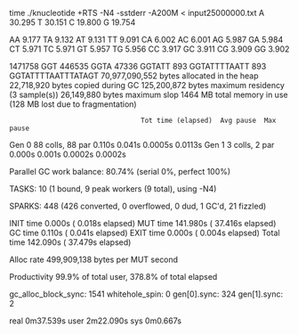 time ./knucleotide +RTS -N4 -sstderr -A200M < input25000000.txt
A 30.295
T 30.151
C 19.800
G 19.754

AA 9.177
TA 9.132
AT 9.131
TT 9.091
CA 6.002
AC 6.001
AG 5.987
GA 5.984
CT 5.971
TC 5.971
GT 5.957
TG 5.956
CC 3.917
GC 3.911
CG 3.909
GG 3.902

1471758	GGT
446535	GGTA
47336	GGTATT
893	GGTATTTTAATT
893	GGTATTTTAATTTATAGT
  70,977,090,552 bytes allocated in the heap
      22,718,920 bytes copied during GC
     125,200,872 bytes maximum residency (3 sample(s))
      26,149,880 bytes maximum slop
            1464 MB total memory in use (128 MB lost due to fragmentation)

                                     Tot time (elapsed)  Avg pause  Max pause
  Gen  0        88 colls,    88 par    0.110s   0.041s     0.0005s    0.0113s
  Gen  1         3 colls,     2 par    0.000s   0.001s     0.0002s    0.0002s

  Parallel GC work balance: 80.74% (serial 0%, perfect 100%)

  TASKS: 10 (1 bound, 9 peak workers (9 total), using -N4)

  SPARKS: 448 (426 converted, 0 overflowed, 0 dud, 1 GC'd, 21 fizzled)

  INIT    time    0.000s  (  0.018s elapsed)
  MUT     time  141.980s  ( 37.416s elapsed)
  GC      time    0.110s  (  0.041s elapsed)
  EXIT    time    0.000s  (  0.004s elapsed)
  Total   time  142.090s  ( 37.479s elapsed)

  Alloc rate    499,909,138 bytes per MUT second

  Productivity  99.9% of total user, 378.8% of total elapsed

gc_alloc_block_sync: 1541
whitehole_spin: 0
gen[0].sync: 324
gen[1].sync: 2

real	0m37.539s
user	2m22.090s
sys	0m0.667s
